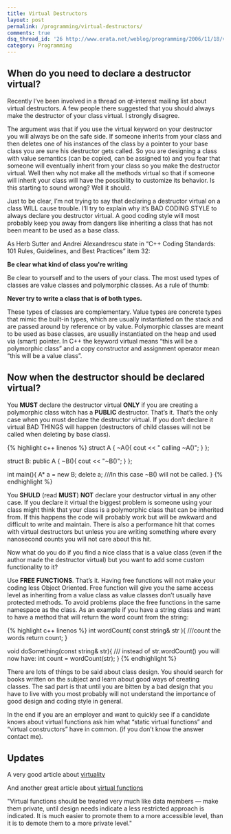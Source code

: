```yaml
---
title: Virtual Destructors
layout: post
permalink: /programming/virtual-destructors/
comments: true
dsq_thread_id: '26 http://www.erata.net/weblog/programming/2006/11/18/virtual-destructors/'
category: Programming
---
```

## When do you need to declare a destructor virtual?

Recently I’ve been involved in a thread on qt-interest mailing list about virtual destructors. A few people there suggested that you should always make the destructor of your class virtual. I strongly disagree. 




The argument was that if you use the virtual keyword on your destructor you will always be on the safe side. If someone inherits from your class and then deletes one of his instances of the class by a pointer to your base class you are sure his destructor gets called. So you are designing a class with value semantics (can be copied, can be assigned to) and you fear that someone will eventually inherit from your class so you make the destructor virtual. Well then why not make all the methods virtual so that if someone will inherit your class will have the possibility to customize its behavior. Is this starting to sound wrong? Well it should. 

Just to be clear, I’m not trying to say that declaring a destructor virtual on a class WILL cause trouble. I’ll try to explain why it’s BAD CODING STYLE to always declare you destructor virtual. A good coding style will most probably keep you away from dangers like inheriting a class that has not been meant to be used as a base class.

As Herb Sutter and Andrei Alexandrescu state in “C++ Coding Standards: 101 Rules, Guidelines, and Best Practices” item 32:

**Be clear what kind of class you're writing**

Be clear to yourself and to the users of your class. The most used types of classes are value classes and polymorphic classes. As a rule of thumb:

**Never try to write a class that is of both types.**

These types of classes are complementary. Value types are concrete types that mimic the built-in types, which are usually instantiated on the stack and are passed around by reference or by value. Polymorphic classes are meant to be used as base classes, are usually instantiated on the heap and used via (smart) pointer. In C++ the keyword virtual means “this will be a polymorphic class” and a copy constructor and assignment operator mean “this will be a value class”.

## Now when the destructor should be declared virtual?

You **MUST** declare the destructor virtual **ONLY** if you are creating a polymorphic class witch has a **PUBLIC** destructor. That’s it. That’s the only case when you must declare the destructor virtual. If you don’t declare it virtual BAD THINGS will happen (destructors of child classes will not be called when deleting by base class).

{% highlight c++ linenos %}
struct A { 
  ~A(){
    cout << " calling ~A()"; 
  }
};

struct B: public A { 
  ~B(){
    cout << "~B()";
  }
};

int main(){
  A* a = new B;
  delete a; ///In this case ~B() will not be called.
} 
{% endhighlight %}

You **SHULD** (read **MUST**) **NOT** declare your destructor virtual in any other case. If you declare it virtual the biggest problem is someone using your class might think that your class is a polymorphic class that can be inherited from. If this happens the code will probably work but will be awkward and difficult to write and maintain. There is also a performance hit that comes with virtual destructors but unless you are writing something where every nanosecond counts you will not care about this hit.

Now what do you do if you find a nice class that is a value class (even if the author made the destructor virtual) but you want to add some custom functionality to it?

Use **FREE FUNCTIONS**. That’s it. Having free functions will not make your coding less Object Oriented. Free function will give you the same access level as inheriting from a value class as value classes don’t usually have protected methods. To avoid problems place the free functions in the same namespace as the class. As an example if you have a string class and want to have a method that will return the word count from the string: 

{% highlight c++ linenos %}
int wordCount( const string& str ){
  ///count the words
  return count;
}

void doSomething(const string& str){
  /// instead of str.wordCount() you will now have:
  int count = wordCount(str);
}
{% endhighlight %}

There are lots of things to be said about class design. You should search for books written on the subject and learn about good ways of creating classes. The sad part is that until you are bitten by a bad design that you have to live with you most probably will not understand the importance of good design and coding style in general.

In the end if you are an employer and want to quickly see if a candidate knows about virtual functions ask him what “static virtual functions” and “virtual constructors” have in common. (if you don’t know the answer contact me).

## Updates

A very good article about <a href="http://www.gotw.ca/publications/mill18.htm" rel="external nofollow">virtuality</a>

And another great article about <a href="http://www.ddj.com/dept/cpp/184403760" rel="external nofollow">virtual functions</a>

<quote>"Virtual functions should be treated very much like data members — make them private, until design needs indicate a less restricted approach is indicated. It is much easier to promote them to a more accessible level, than it is to demote them to a more private level."</quote>